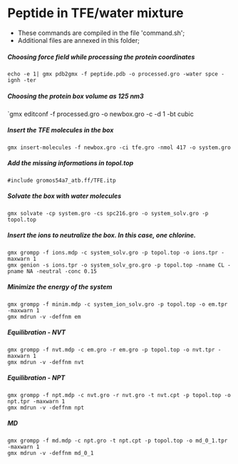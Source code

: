 # Peptide in TFE/water mixture

- These commands are compiled in the file 'command.sh';
- Additional files are annexed in this folder;

##### Choosing force field while processing the protein coordinates
`echo -e 1| gmx pdb2gmx -f peptide.pdb -o processed.gro -water spce -ignh -ter`

##### Choosing the protein box volume as 125 nm3
`gmx editconf -f processed.gro -o newbox.gro -c -d 1 -bt cubic

##### Insert the TFE molecules in the box
`gmx insert-molecules -f newbox.gro -ci tfe.gro -nmol 417 -o system.gro`

##### Add the missing informations in topol.top
`#include gromos54a7_atb.ff/TFE.itp`

##### Solvate the box with water molecules
`gmx solvate -cp system.gro -cs spc216.gro -o system_solv.gro -p topol.top`

##### Insert the ions to neutralize the box. In this case, one chlorine.
```
gmx grompp -f ions.mdp -c system_solv.gro -p topol.top -o ions.tpr -maxwarn 1
gmx genion -s ions.tpr -o system_solv_gro.gro -p topol.top -nname CL -pname NA -neutral -conc 0.15
```

##### Minimize the energy of the system
```
gmx grompp -f minim.mdp -c system_ion_solv.gro -p topol.top -o em.tpr -maxwarn 1
gmx mdrun -v -deffnm em
```

##### Equilibration - NVT
```
gmx grompp -f nvt.mdp -c em.gro -r em.gro -p topol.top -o nvt.tpr -maxwarn 1
gmx mdrun -v -deffnm nvt
```
##### Equilibration - NPT
```
gmx grompp -f npt.mdp -c nvt.gro -r nvt.gro -t nvt.cpt -p topol.top -o npt.tpr -maxwarn 1
gmx mdrun -v -deffnm npt
```
##### MD
```
gmx grompp -f md.mdp -c npt.gro -t npt.cpt -p topol.top -o md_0_1.tpr -maxwarn 1
gmx mdrun -v -deffnm md_0_1
```
